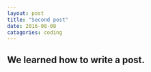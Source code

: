 ```yaml
---
layout: post
title: "Second post"
date: 2016-08-08
catagories: coding
---
```


## We learned how to write a post.
